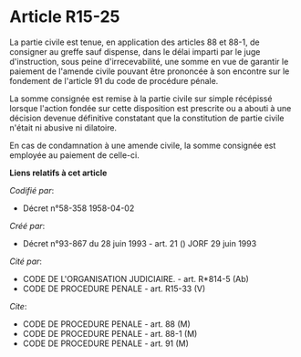 # Article R15-25

La partie civile est tenue, en application des articles 88 et 88-1, de consigner au greffe sauf dispense, dans le délai
imparti par le juge d'instruction, sous peine d'irrecevabilité, une somme en vue de garantir le paiement de l'amende civile
pouvant être prononcée à son encontre sur le fondement de l'article 91 du code de procédure pénale.

La somme consignée est remise à la partie civile sur simple récépissé lorsque l'action fondée sur cette disposition est
prescrite ou a abouti à une décision devenue définitive constatant que la constitution de partie civile n'était ni abusive ni
dilatoire.

En cas de condamnation à une amende civile, la somme consignée est employée au paiement de celle-ci.

**Liens relatifs à cet article**

_Codifié par_:

  - Décret n°58-358 1958-04-02

_Créé par_:

  - Décret n°93-867 du 28 juin 1993 - art. 21 () JORF 29 juin 1993

_Cité par_:

  - CODE DE L'ORGANISATION JUDICIAIRE. - art. R*814-5 (Ab)
  - CODE DE PROCEDURE PENALE - art. R15-33 (V)

_Cite_:

  - CODE DE PROCEDURE PENALE - art. 88 (M)
  - CODE DE PROCEDURE PENALE - art. 88-1 (M)
  - CODE DE PROCEDURE PENALE - art. 91 (M)
